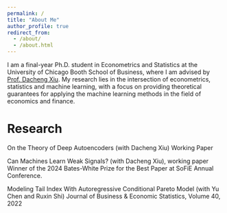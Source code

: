 ```yaml
---
permalink: /
title: "About Me"
author_profile: true
redirect_from: 
  - /about/
  - /about.html
---
```


 
I am a final-year Ph.D. student in Econometrics and Statistics at the University of Chicago Booth School of Business, where I am advised by [Prof. Dacheng Xiu](https://dachxiu.chicagobooth.edu/). My research lies in the intersection of econometrics, statistics and machine learning, with a focus on providing theoretical guarantees for applying the machine learning methods in the field of economics and finance.

Research
======
On the Theory of Deep Autoencoders (with Dacheng Xiu)
  Working Paper

Can Machines Learn Weak Signals? (with Dacheng Xiu), working paper
  Winner of the 2024 Bates-White Prize for the Best Paper at SoFiE Annual Conference.

Modeling Tail Index With Autoregressive Conditional Pareto Model (with Yu Chen and Ruxin Shi)
   Journal of Business & Economic Statistics, Volume 40, 2022


